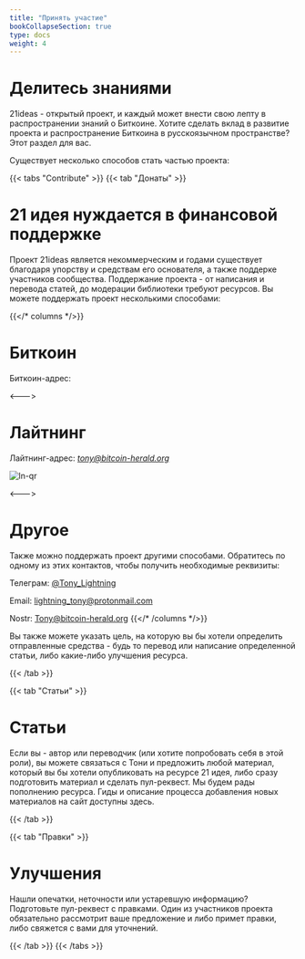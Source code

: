 ```yaml
---
title: "Принять участие"
bookCollapseSection: true
type: docs
weight: 4
---
```


# Делитесь знаниями

21ideas - открытый проект, и каждый может внести свою лепту в распространении знаний о Биткоине. Хотите сделать вклад в развитие проекта и распространение Биткоина в русскоязычном пространстве? Этот раздел для вас.

Существует несколько способов стать частью проекта:

{{< tabs "Contribute" >}}
{{< tab "Донаты" >}}
# 21 идея нуждается в финансовой поддержке

Проект 21ideas является некоммерческим и годами существует благодаря упорству и средствам его основателя, а также поддерке участников сообщества. Поддержание проекта - от написания и перевода статей, до модерации библиотеки требуют ресурсов. Вы можете поддержать проект несколькими способами:

{{</* columns */>}} 
# Биткоин
Биткоин-адрес:

<---> 

# Лайтнинг
Лайтнинг-адрес: _[tony@bitcoin-herald.org](lightning:tony@bitcoin-herald.org)_

![ln-qr](https://cdn.nostr.build/p/5z7K.png)

<---> 

# Другое
Также можно поддержать проект другими способами. Обратитесь по одному из этих контактов, чтобы получить необходимые реквизиты: 

Телеграм: [@Tony_Lightning](https://t.me/Tony_Lightning)

Email: [lightning_tony@protonmail.com](mailto:lightning_tony@protonmail.com)

Nostr: [Tony@bitcoin-herald.org](https://snort.social/p/npub10awzknjg5r5lajnr53438ndcyjylgqsrnrtq5grs495v42qc6awsj45ys7)
{{</* /columns */>}}

Вы также можете указать цель, на которую вы бы хотели определить отправленные средства - будь то перевод или написание определенной статьи, либо какие-либо улучшения ресурса.

{{< /tab >}}

{{< tab "Статьи" >}} 
# Статьи

Если вы - автор или переводчик (или хотите попробовать себя в этой роли), вы можете связаться с Тони и предложить любой материал, который вы бы хотели опубликовать на ресурсе 21 идея, либо сразу подготовить материал и сделать пул-реквест. Мы будем рады пополнению ресурса. Гиды и описание процесса добавления новых материалов на сайт доступны здесь. 

{{< /tab >}}

{{< tab "Правки" >}} 
# Улучшения

Нашли опечатки, неточности или устаревшую информацию? Подготовьте пул-реквест с правками. Один из участников проекта обязательно рассмотрит ваше предложение и либо примет правки, либо свяжется с вами для уточнений.

{{< /tab >}}
{{< /tabs >}}
